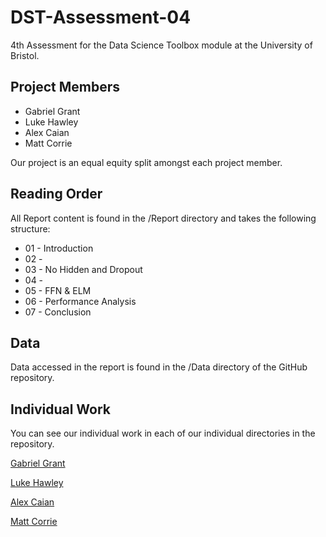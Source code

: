 # DST-Assessment-04

4th Assessment for the Data Science Toolbox module at the University of Bristol.

## Project Members
* Gabriel Grant
* Luke Hawley
* Alex Caian
* Matt Corrie

Our project is an equal equity split amongst each project member.

## Reading Order

All Report content is found in the /Report directory and takes the following structure:
* 01 - Introduction
* 02 - 
* 03 - No Hidden and Dropout
* 04 - 
* 05 - FFN & ELM
* 06 - Performance Analysis
* 07 - Conclusion

## Data

Data accessed in the report is found in the /Data directory of the GitHub repository.

## Individual Work

You can see our individual work in each of our individual directories in the repository.

[Gabriel Grant](https://github.com/Galeforse/DST-Assessment-04/tree/main/Gabriel%20Grant)

[Luke Hawley](https://github.com/Galeforse/DST-Assessment-04/tree/main/Luke%20Hawley)

[Alex Caian](https://github.com/Galeforse/DST-Assessment-04/tree/main/Alex%20Caian)

[Matt Corrie](https://github.com/Galeforse/DST-Assessment-04/tree/main/Matt%20Corrie)

